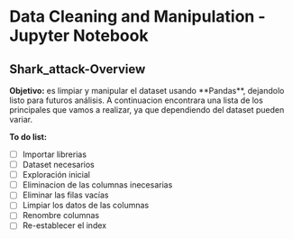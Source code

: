 # Data Cleaning and Manipulation - Jupyter Notebook
 
##  Shark_attack-Overview

<div class="alert alert-block alert-info">
<b>Objetivo:</b> es limpiar y manipular el dataset  usando **Pandas**, dejandolo listo para futuros análisis. A continuacion encontrara una lista de los principales que vamos a realizar, ya que dependiendo del dataset pueden variar. 
</div>

**To do list:**
- [ ] Importar librerias
- [ ] Dataset necesarios
- [ ] Exploración inicial 
- [ ] Eliminacion de las columnas inecesarias 
- [ ] Eliminar las filas vacías
- [ ] Limpiar los datos de las columnas
- [ ] Renombre columnas
- [ ] Re-establecer el index
